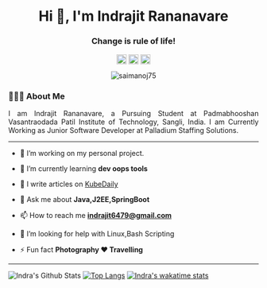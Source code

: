 <h1 align="center">Hi 👋, I'm Indrajit Rananavare</h1>
<h3 align="center">Change is rule of life!</h3>

<p align="center">
<a href="https://twitter.com/IndraRananavare" target="blank"><img align="center" src="https://cdn.jsdelivr.net/npm/simple-icons@3.0.1/icons/twitter.svg" alt="https://twitter.com/saimanoj75" height="20" width="20" /></a>
<a href="https://www.linkedin.com/in/indrajit-rananavare-391a9315a/" target="blank"><img align="center" src="https://cdn.jsdelivr.net/npm/simple-icons@3.0.1/icons/linkedin.svg" alt="https://www.linkedin.com/in/saimanoj75/" height="20" width="20" /></a>
<a href="https://www.instagram.com/indrajit6479/" target="blank"><img align="center" src="https://cdn.jsdelivr.net/npm/simple-icons@3.0.1/icons/instagram.svg" alt="saim_anoj75" height="20" width="20" /></a>
</p>

<p align="center"> <img src="https://komarev.com/ghpvc/?username=saimanoj75" alt="saimanoj75" /> </p>

### 👨🏽‍💻 About Me

<p align="justify">I am Indrajit Rananavare, a Pursuing Student at Padmabhooshan Vasantraodada Patil Institute of Technology, Sangli, India. I am Currently Working as Junior Software Developer at Palladium Staffing Solutions.</p>

------------------------------------------------------------------------------------------------------------------------------------------------------------------------------

- 🔭 I’m working on my personal project.

- 🌱 I’m currently learning **dev oops tools**

- 📝 I write articles on [KubeDaily](http://javalabs.kubedaily.com/beginner/README.html)

- 💬 Ask me about **Java,J2EE,SpringBoot**

- 📫 How to reach me **indrajit6479@gmail.com**

- 🤔 I’m looking for help with Linux,Bash Scripting

- ⚡ Fun fact **Photography ❤ Travelling**

------------------------------------------------------------------------------------------------------------------------------------------------------------------------------



![Indra's Github Stats](https://github-readme-stats.vercel.app/api?username=Indra7875&count_private=true&show_icons=true&include_all_commits=true)
[![Top Langs](https://github-readme-stats.vercel.app/api/top-langs/?username=Indra7875&hide=TeX&layout=compact)](https://github.com/Indra7875/Indra7875.github.io/blob/main/Myself.md)
[![Indra's wakatime stats](https://github-readme-stats.vercel.app/api/wakatime?username=Indra7875)](https://github.com/Indra7875/Indra7875.github.io/blob/main/Myself.md)




